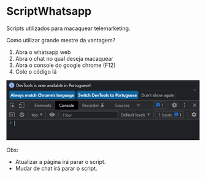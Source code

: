 # ScriptWhatsapp
Scripts utilizados para macaquear telemarketing.

Como utilizar grande mestre da vantagem?

1) Abra o whatsapp web
2) Abra o chat no qual deseja macaquear
3) Abra o console do google chrome (F12)
4) Cole o código lá
<img src="Console.png" alt="Console"/>

Obs: 
- Atualizar a página irá parar o script.
- Mudar de chat irá parar o script.
